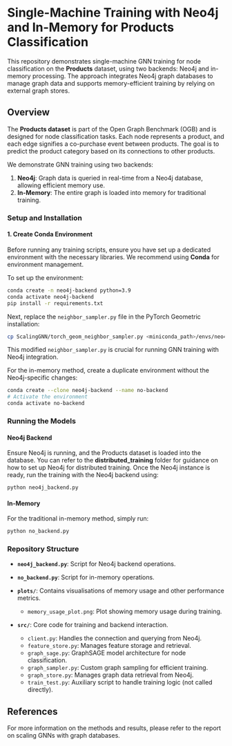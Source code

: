 # **Single-Machine Training with Neo4j and In-Memory for Products Classification**

This repository demonstrates single-machine GNN training for node classification on the **Products** dataset, using two backends: Neo4j and in-memory processing. The approach integrates Neo4j graph databases to manage graph data and supports memory-efficient training by relying on external graph stores.

## **Overview**

The **Products dataset** is part of the Open Graph Benchmark (OGB) and is designed for node classification tasks. Each node represents a product, and each edge signifies a co-purchase event between products. The goal is to predict the product category based on its connections to other products.

We demonstrate GNN training using two backends:
1. **Neo4j**: Graph data is queried in real-time from a Neo4j database, allowing efficient memory use.
2. **In-Memory**: The entire graph is loaded into memory for traditional training.

### **Setup and Installation**

#### **1. Create Conda Environment**

Before running any training scripts, ensure you have set up a dedicated environment with the necessary libraries. We recommend using **Conda** for environment management.

To set up the environment:
```bash
conda create -n neo4j-backend python=3.9
conda activate neo4j-backend
pip install -r requirements.txt
```

Next, replace the `neighbor_sampler.py` file in the PyTorch Geometric installation:
```bash
cp ScalingGNN/torch_geom_neighbor_sampler.py <miniconda_path>/envs/neo4j-backend/lib/python3.9/site-packages/torch_geometric/sampler/neighbor_sampler.py
```
This modified `neighbor_sampler.py` is crucial for running GNN training with Neo4j integration.

For the in-memory method, create a duplicate environment without the Neo4j-specific changes:
```bash
conda create --clone neo4j-backend --name no-backend
# Activate the environment
conda activate no-backend
```

### **Running the Models**

#### **Neo4j Backend**

Ensure Neo4j is running, and the Products dataset is loaded into the database. You can refer to the **distributed_training** folder for guidance on how to set up Neo4j for distributed training. Once the Neo4j instance is ready, run the training with the Neo4j backend using:
```bash
python neo4j_backend.py
```

#### **In-Memory**

For the traditional in-memory method, simply run:
```bash
python no_backend.py
```

### **Repository Structure**

- **`neo4j_backend.py`**: Script for Neo4j backend operations.
- **`no_backend.py`**: Script for in-memory operations.

- **`plots/`**: Contains visualisations of memory usage and other performance metrics.
  - `memory_usage_plot.png`: Plot showing memory usage during training.

- **`src/`**: Core code for training and backend interaction.
  - `client.py`: Handles the connection and querying from Neo4j.
  - `feature_store.py`: Manages feature storage and retrieval.
  - `graph_sage.py`: GraphSAGE model architecture for node classification.
  - `graph_sampler.py`: Custom graph sampling for efficient training.
  - `graph_store.py`: Manages graph data retrieval from Neo4j.
  - `train_test.py`: Auxiliary script to handle training logic (not called directly).


## **References**

For more information on the methods and results, please refer to the report on scaling GNNs with graph databases.